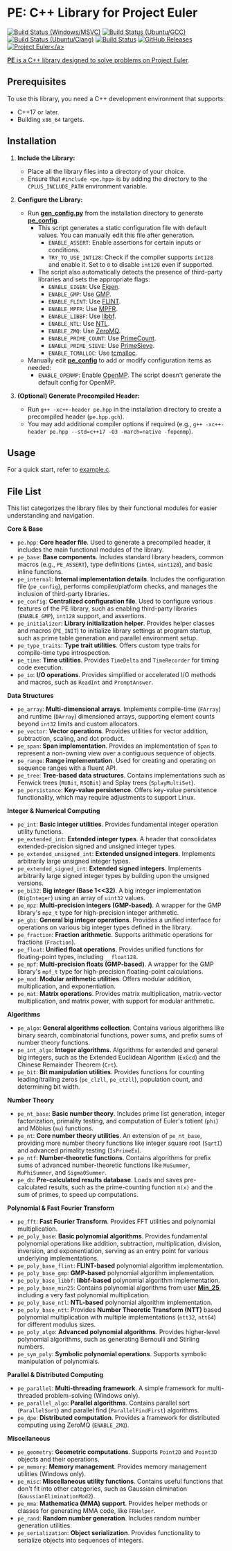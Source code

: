# PE: C++ Library for Project Euler

[![Build Status (Windows/MSVC)](https://ci.appveyor.com/api/projects/status/scaji00tde2gb7uy?svg=true)](https://ci.appveyor.com/project/baihacker/pe-win-msvc)
[![Build Status (Ubuntu/GCC)](https://ci.appveyor.com/api/projects/status/9bt606nax24anyen?svg=true)](https://ci.appveyor.com/project/baihacker/pe-ubuntu-gcc)
[![Build Status (Ubuntu/Clang)](https://ci.appveyor.com/api/projects/status/nw243uvs95i0bj85?svg=true)](https://ci.appveyor.com/project/baihacker/pe-ubuntu-clang)
[![Build Status](https://github.com/baihacker/pe/actions/workflows/ci.yml/badge.svg)](https://github.com/baihacker/pe/actions)
[![GitHub Releases](https://img.shields.io/github/release/baihacker/pe.svg)](https://github.com/baihacker/pe/releases)
<a href="https://projecteuler.net/recent" target="_blank">![Project Euler](https://projecteuler.net/profile/baihacker.png?)</a>

**PE** is a C++ library designed to solve problems on [Project Euler](https://projecteuler.net/recent).

## Prerequisites

To use this library, you need a C++ development environment that supports:
* C++17 or later.
* Building `x86_64` targets.

## Installation

1. **Include the Library:**
   - Place all the library files into a directory of your choice.
   - Ensure that `#include <pe.hpp>` is by adding the directory to the `CPLUS_INCLUDE_PATH` environment variable.

2. **Configure the Library:**
   - Run **[gen_config.py](https://github.com/baihacker/pe/blob/master/gen_config.py)** from the installation directory to generate **[pe_config](https://github.com/baihacker/pe/blob/master/pe_config)**.
     - This script generates a static configuration file with default values. You can manually edit this file after generation.
       - `ENABLE_ASSERT`: Enable assertions for certain inputs or conditions.
       - `TRY_TO_USE_INT128`: Check if the compiler supports `int128` and enable it. Set to `0` to disable `int128` even if supported.
     - The script also automatically detects the presence of third-party libraries and sets the appropriate flags:
       - `ENABLE_EIGEN`: Use [Eigen](http://eigen.tuxfamily.org/index.php?title=Main_Page).
       - `ENABLE_GMP`: Use [GMP](https://gmplib.org).
       - `ENABLE_FLINT`: Use [FLINT](http://www.flintlib.org).
       - `ENABLE_MPFR`: Use [MPFR](https://www.mpfr.org).
       - `ENABLE_LIBBF`: Use [libbf](https://bellard.org/libbf).
       - `ENABLE_NTL`: Use [NTL](https://www.shoup.net/ntl/download.html).
       - `ENABLE_ZMQ`: Use [ZeroMQ](https://zeromq.org/).
       - `ENABLE_PRIME_COUNT`: Use [PrimeCount](https://github.com/kimwalisch/primecount).
       - `ENABLE_PRIME_SIEVE`: Use [PrimeSieve](https://github.com/kimwalisch/primesieve).
       - `ENABLE_TCMALLOC`: Use [tcmalloc](https://github.com/gperftools/gperftools).
   - Manually edit **[pe_config](https://github.com/baihacker/pe/blob/master/pe_config)** to add or modify configuration items as needed:
     - `ENABLE_OPENMP`: Enable [OpenMP](http://www.openmp.org). The script doesn't generate the default config for OpenMP.

3. **(Optional) Generate Precompiled Header:**
   - Run `g++ -xc++-header pe.hpp` in the installation directory to create a precompiled header (`pe.hpp.gch`).
   - You may add additional compiler options if required (e.g., `g++ -xc++-header pe.hpp --std=c++17 -O3 -march=native -fopenmp`).

## Usage

For a quick start, refer to [example.c](https://github.com/baihacker/pe/blob/master/example/example.c).

## File List

This list categorizes the library files by their functional modules for easier understanding and navigation.

**Core & Base**

*   `pe.hpp`: **Core header file**. Used to generate a precompiled header, it includes the main functional modules of the library.
*   `pe_base`: **Base components**. Includes standard library headers, common macros (e.g., `PE_ASSERT`), type definitions (`int64`, `uint128`), and basic inline functions.
*   `pe_internal`: **Internal implementation details**. Includes the configuration file (`pe_config`), performs compiler/platform checks, and manages the inclusion of third-party libraries.
*   `pe_config`: **Centralized configuration file**. Used to configure various features of the PE library, such as enabling third-party libraries (`ENABLE_GMP`), `int128` support, and assertions.
*   `pe_initializer`: **Library initialization helper**. Provides helper classes and macros (`PE_INIT`) to initialize library settings at program startup, such as prime table generation and parallel environment setup.
*   `pe_type_traits`: **Type trait utilities**. Offers custom type traits for compile-time type introspection.
*   `pe_time`: **Time utilities**. Provides `TimeDelta` and `TimeRecorder` for timing code execution.
*   `pe_io`: **I/O operations**. Provides simplified or accelerated I/O methods and macros, such as `ReadInt` and `PromptAnswer`.

**Data Structures**

*   `pe_array`: **Multi-dimensional arrays**. Implements compile-time (`FArray`) and runtime (`DArray`) dimensioned arrays, supporting element counts beyond `int32` limits and custom allocators.
*   `pe_vector`: **Vector operations**. Provides utilities for vector addition, subtraction, scaling, and dot product.
*   `pe_span`: **Span implementation**. Provides an implementation of `Span` to represent a non-owning view over a contiguous sequence of objects.
*   `pe_range`: **Range implementation**. Used for creating and operating on sequence ranges with a fluent API.
*   `pe_tree`: **Tree-based data structures**. Contains implementations such as Fenwick trees (`RUBit`, `RSQBit`) and Splay trees (`SplayMultiSet`).
*   `pe_persistance`: **Key-value persistence**. Offers key-value persistence functionality, which may require adjustments to support Linux.

**Integer & Numerical Computing**

*   `pe_int`: **Basic integer utilities**. Provides fundamental integer operation utility functions.
*   `pe_extended_int`: **Extended integer types**. A header that consolidates extended-precision signed and unsigned integer types.
*   `pe_extended_unsigned_int`: **Extended unsigned integers**. Implements arbitrarily large unsigned integer types.
*   `pe_extended_signed_int`: **Extended signed integers**. Implements arbitrarily large signed integer types by building upon the unsigned versions.
*   `pe_bi32`: **Big integer (Base 1<<32)**. A big integer implementation (`BigInteger`) using an array of `uint32` values.
*   `pe_mpz`: **Multi-precision integers (GMP-based)**. A wrapper for the GMP library's `mpz_t` type for high-precision integer arithmetic.
*   `pe_gbi`: **General big integer operations**. Provides a unified interface for operations on various big integer types defined in the library.
*   `pe_fraction`: **Fraction arithmetic**. Supports arithmetic operations for fractions (`Fraction`).
*   `pe_float`: **Unified float operations**. Provides unified functions for floating-point types, including `__float128`.
*   `pe_mpf`: **Multi-precision floats (GMP-based)**. A wrapper for the GMP library's `mpf_t` type for high-precision floating-point calculations.
*   `pe_mod`: **Modular arithmetic utilities**. Offers modular addition, multiplication, and exponentiation.
*   `pe_mat`: **Matrix operations**. Provides matrix multiplication, matrix-vector multiplication, and matrix power, with support for modular arithmetic.

**Algorithms**

*   `pe_algo`: **General algorithms collection**. Contains various algorithms like binary search, combinatorial functions, power sums, and prefix sums of number theory functions.
*   `pe_int_algo`: **Integer algorithms**. Algorithms for extended and general big integers, such as the Extended Euclidean Algorithm (`ExGcd`) and the Chinese Remainder Theorem (`Crt`).
*   `pe_bit`: **Bit manipulation utilities**. Provides functions for counting leading/trailing zeros (`pe_clzll`, `pe_ctzll`), population count, and determining bit width.

**Number Theory**

*   `pe_nt_base`: **Basic number theory**. Includes prime list generation, integer factorization, primality testing, and computation of Euler's totient (`phi`) and Möbius (`mu`) functions.
*   `pe_nt`: **Core number theory utilities**. An extension of `pe_nt_base`, providing more number theory functions like integer square root (`SqrtI`) and advanced primality testing (`IsPrimeEx`).
*   `pe_ntf`: **Number-theoretic functions**. Contains algorithms for prefix sums of advanced number-theoretic functions like `MuSummer`, `MuPhiSummer`, and `Sigma0Summer`.
*   `pe_db`: **Pre-calculated results database**. Loads and saves pre-calculated results, such as the prime-counting function `π(x)` and the sum of primes, to speed up computations.

**Polynomial & Fast Fourier Transform**

*   `pe_fft`: **Fast Fourier Transform**. Provides FFT utilities and polynomial multiplication.
*   `pe_poly_base`: **Basic polynomial algorithms**. Provides fundamental polynomial operations like addition, subtraction, multiplication, division, inversion, and exponentiation, serving as an entry point for various underlying implementations.
*   `pe_poly_base_flint`: **FLINT-based** polynomial algorithm implementation.
*   `pe_poly_base_gmp`: **GMP-based** polynomial algorithm implementation.
*   `pe_poly_base_libbf`: **libbf-based** polynomial algorithm implementation.
*   `pe_poly_base_min25`: Contains polynomial algorithms from user **[Min_25](https://github.com/min-25)**, including a very fast polynomial multiplication.
*   `pe_poly_base_ntl`: **NTL-based** polynomial algorithm implementation.
*   `pe_poly_base_ntt`: Provides **Number Theoretic Transform (NTT)** based polynomial multiplication with multiple implementations (`ntt32`, `ntt64`) for different modulus sizes.
*   `pe_poly_algo`: **Advanced polynomial algorithms**. Provides higher-level polynomial algorithms, such as generating Bernoulli and Stirling numbers.
*   `pe_sym_poly`: **Symbolic polynomial operations**. Supports symbolic manipulation of polynomials.

**Parallel & Distributed Computing**

*   `pe_parallel`: **Multi-threading framework**. A simple framework for multi-threaded problem-solving (Windows only).
*   `pe_parallel_algo`: **Parallel algorithms**. Contains parallel sort (`ParallelSort`) and parallel find (`ParallelFindFirst`) algorithms.
*   `pe_dpe`: **Distributed computation**. Provides a framework for distributed computing using ZeroMQ (`ENABLE_ZMQ`).

**Miscellaneous**

*   `pe_geometry`: **Geometric computations**. Supports `Point2D` and `Point3D` objects and their operations.
*   `pe_memory`: **Memory management**. Provides memory management utilities (Windows only).
*   `pe_misc`: **Miscellaneous utility functions**. Contains useful functions that don't fit into other categories, such as Gaussian elimination (`GaussianEliminationMod2`).
*   `pe_mma`: **Mathematica (MMA) support**. Provides helper methods or classes for generating MMA code, like `FRHelper`.
*   `pe_rand`: **Random number generation**. Includes random number generation utilities.
*   `pe_serialization`: **Object serialization**. Provides functionality to serialize objects into sequences of integers.




